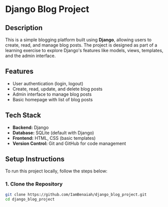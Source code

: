 # Django Blog Project

## Description

This is a simple blogging platform built using **Django**, allowing users to create, read, and manage blog posts. The project is designed as part of a learning exercise to explore Django's features like models, views, templates, and the admin interface.

## Features

- User authentication (login, logout)
- Create, read, update, and delete blog posts
- Admin interface to manage blog posts
- Basic homepage with list of blog posts

## Tech Stack

- **Backend:** Django
- **Database:** SQLite (default with Django)
- **Frontend:** HTML, CSS (basic templates)
- **Version Control:** Git and GitHub for code management

## Setup Instructions

To run this project locally, follow the steps below:

### 1. Clone the Repository

```bash
git clone https://github.com/IamBenaiah/django_blog_project.git
cd django_blog_project
